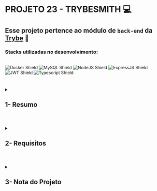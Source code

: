 # PROJETO 23 - TRYBESMITH :computer:

## Esse projeto pertence ao módulo de `back-end` da [Trybe](https://www.betrybe.com/) :green_heart:

### Stacks utilizadas no desenvolvimento:
<div style="display: inline_block"><br>
  <img src="https://img.shields.io/badge/Docker-2CA5E0?style=for-the-badge&logo=docker&logoColor=white" alt="Docker Shield" />
  <img src="https://img.shields.io/badge/MySQL-005C84?style=for-the-badge&logo=mysql&logoColor=white" alt="MySQL Shield" />
  <img src="https://img.shields.io/badge/Node.js-339933?style=for-the-badge&logo=nodedotjs&logoColor=white" alt="NodeJS Shield" />
  <img src="https://img.shields.io/badge/Express.js-000000?style=for-the-badge&logo=express&logoColor=white" alt="ExpressJS Shield" />
  <img src="https://img.shields.io/badge/JWT-000000?style=for-the-badge&logo=JSON%20web%20tokens&logoColor=white" alt="JWT Shield" />
  <img src="https://img.shields.io/badge/Typescript-2CA5E0?style=for-the-badge&logo=Typescript&logoColor=white" alt="Typescript Shield" />
</div>
 
 #
<details>
 
<summary>
  
## 1- Resumo
  
</summary>

Neste projeto eu deveria novamente criar uma API RESTful capaz de realizar as operações básicas que se pode fazer em um determinado banco de dados, o CRUD.

Essa API simulava uma loja de itens medievais e para seu correto funcionamento foi criado alguns endpoints capazes de interagir com esse banco utilizando o MySQL. Tudo foi devidamente organizado de acordo com a função esperada para cada camada utilizando o modelo de arquitetura MSC.

A novidade da vez foi a implementação do TypeScript na codificação da aplicação.

-> O TypeScript acrescenta uma sintaxe adicional ao JavaScript e com ele podemos definir os tipos de dados de variáveis, parâmetros de função e objetos, bem como criar interfaces para definir a forma de um objeto. Ele oferece maior integração, auxiliando na detecção e prevenção de erros no código durante a fase de desenvolvimento, além de deixar o código mais explicativo e legível.
  
Veja mais abaixo!
  
</details>

#

<details>
 
<summary>
 
## 2- Requisitos

</summary>

* I. Crie um endpoint para o cadastro de produtos
* II. Crie um endpoint para a listagem de produtos
* III. Crie um endpoint para o cadastro de pessoas usuárias
* IV. Crie um endpoint para listar todos os pedidos
* V. Crie um endpoint para o login de pessoas usuárias
* VI. Crie as validações dos produtos
* VII. Crie as validações para as pessoas usuárias
* VIII. Crie um endpoint para o cadastro de um pedido
  
</details>

# 

<details>
 
<summary>

## 3- Nota do Projeto
 
</summary>

## 100% :heavy_check_mark:

![Project-trybesmith-grade](https://github.com/jonnoliveira/trybe-project-23-trybesmith/blob/main/images/trybesmith-grade.png)

</details> 
 
# 
